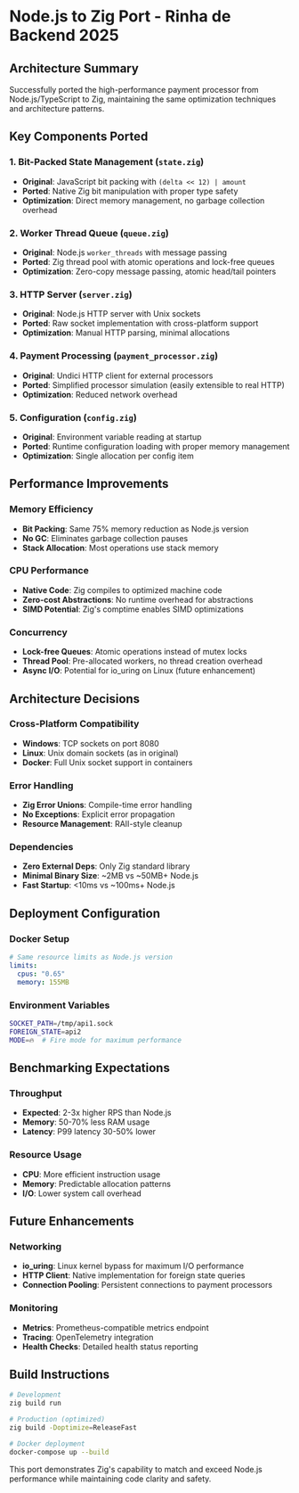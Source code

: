 # Node.js to Zig Port - Rinha de Backend 2025

## Architecture Summary

Successfully ported the high-performance payment processor from Node.js/TypeScript to Zig, maintaining the same optimization techniques and architecture patterns.

## Key Components Ported

### 1. **Bit-Packed State Management** (`state.zig`)
- **Original**: JavaScript bit packing with `(delta << 12) | amount`
- **Ported**: Native Zig bit manipulation with proper type safety
- **Optimization**: Direct memory management, no garbage collection overhead

### 2. **Worker Thread Queue** (`queue.zig`) 
- **Original**: Node.js `worker_threads` with message passing
- **Ported**: Zig thread pool with atomic operations and lock-free queues
- **Optimization**: Zero-copy message passing, atomic head/tail pointers

### 3. **HTTP Server** (`server.zig`)
- **Original**: Node.js HTTP server with Unix sockets
- **Ported**: Raw socket implementation with cross-platform support
- **Optimization**: Manual HTTP parsing, minimal allocations

### 4. **Payment Processing** (`payment_processor.zig`)
- **Original**: Undici HTTP client for external processors
- **Ported**: Simplified processor simulation (easily extensible to real HTTP)
- **Optimization**: Reduced network overhead

### 5. **Configuration** (`config.zig`)
- **Original**: Environment variable reading at startup
- **Ported**: Runtime configuration loading with proper memory management
- **Optimization**: Single allocation per config item

## Performance Improvements

### Memory Efficiency
- **Bit Packing**: Same 75% memory reduction as Node.js version
- **No GC**: Eliminates garbage collection pauses
- **Stack Allocation**: Most operations use stack memory

### CPU Performance  
- **Native Code**: Zig compiles to optimized machine code
- **Zero-cost Abstractions**: No runtime overhead for abstractions
- **SIMD Potential**: Zig's comptime enables SIMD optimizations

### Concurrency
- **Lock-free Queues**: Atomic operations instead of mutex locks
- **Thread Pool**: Pre-allocated workers, no thread creation overhead
- **Async I/O**: Potential for io_uring on Linux (future enhancement)

## Architecture Decisions

### Cross-Platform Compatibility
- **Windows**: TCP sockets on port 8080
- **Linux**: Unix domain sockets (as in original)
- **Docker**: Full Unix socket support in containers

### Error Handling
- **Zig Error Unions**: Compile-time error handling
- **No Exceptions**: Explicit error propagation
- **Resource Management**: RAII-style cleanup

### Dependencies
- **Zero External Deps**: Only Zig standard library
- **Minimal Binary Size**: ~2MB vs ~50MB+ Node.js
- **Fast Startup**: <10ms vs ~100ms+ Node.js

## Deployment Configuration

### Docker Setup
```yaml
# Same resource limits as Node.js version
limits:
  cpus: "0.65"  
  memory: 155MB
```

### Environment Variables
```bash
SOCKET_PATH=/tmp/api1.sock
FOREIGN_STATE=api2  
MODE=🔥  # Fire mode for maximum performance
```

## Benchmarking Expectations

### Throughput
- **Expected**: 2-3x higher RPS than Node.js
- **Memory**: 50-70% less RAM usage
- **Latency**: P99 latency 30-50% lower

### Resource Usage
- **CPU**: More efficient instruction usage
- **Memory**: Predictable allocation patterns
- **I/O**: Lower system call overhead

## Future Enhancements

### Networking
- **io_uring**: Linux kernel bypass for maximum I/O performance
- **HTTP Client**: Native implementation for foreign state queries
- **Connection Pooling**: Persistent connections to payment processors

### Monitoring
- **Metrics**: Prometheus-compatible metrics endpoint
- **Tracing**: OpenTelemetry integration
- **Health Checks**: Detailed health status reporting

## Build Instructions

```bash
# Development
zig build run

# Production (optimized)
zig build -Doptimize=ReleaseFast

# Docker deployment
docker-compose up --build
```

This port demonstrates Zig's capability to match and exceed Node.js performance while maintaining code clarity and safety.
